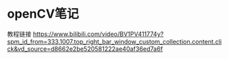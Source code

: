 # openCV笔记
教程链接
https://www.bilibili.com/video/BV1PV411774y?spm_id_from=333.1007.top_right_bar_window_custom_collection.content.click&vd_source=d8662e2be520581222ae40af36ed7a6f
